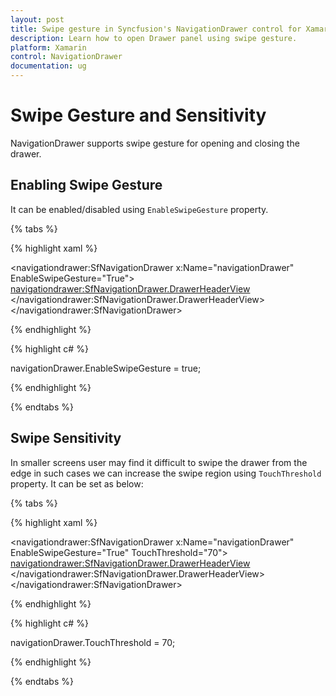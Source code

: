 ```yaml
---
layout: post
title: Swipe gesture in Syncfusion's NavigationDrawer control for Xamarin.Forms
description: Learn how to open Drawer panel using swipe gesture.
platform: Xamarin
control: NavigationDrawer
documentation: ug
---
```

# Swipe Gesture and Sensitivity

NavigationDrawer supports swipe gesture for opening and closing the drawer. 

## Enabling Swipe Gesture

It can be enabled/disabled using `EnableSwipeGesture` property.

{% tabs %}

{% highlight xaml %}

<navigationdrawer:SfNavigationDrawer x:Name="navigationDrawer" EnableSwipeGesture="True">
	<navigationdrawer:SfNavigationDrawer.DrawerHeaderView>
		<Grid BackgroundColor="#1aa1d6" VerticalOptions="Center" HorizontalOptions="Center">
			<Label Text="Header view" FontSize="16" VerticalOptions="Center" HorizontalOptions="Center"/>
		</Grid>
	</navigationdrawer:SfNavigationDrawer.DrawerHeaderView>
</navigationdrawer:SfNavigationDrawer>

{% endhighlight %}	
	
{% highlight c# %} 

navigationDrawer.EnableSwipeGesture = true;

{% endhighlight %}

{% endtabs %}

## Swipe Sensitivity

In smaller screens user may find it difficult to swipe the drawer from the edge in such cases we can increase the swipe region using `TouchThreshold` property. It can be set as below:

{% tabs %}

{% highlight xaml %}

<navigationdrawer:SfNavigationDrawer x:Name="navigationDrawer" EnableSwipeGesture="True" TouchThreshold="70">
	<navigationdrawer:SfNavigationDrawer.DrawerHeaderView>
		<Grid BackgroundColor="#1aa1d6" VerticalOptions="Center" HorizontalOptions="Center">
			<Label Text="Header view" FontSize="16" VerticalOptions="Center" HorizontalOptions="Center"/>
		</Grid>
	</navigationdrawer:SfNavigationDrawer.DrawerHeaderView>
</navigationdrawer:SfNavigationDrawer>

{% endhighlight %}	
	
{% highlight c# %} 

navigationDrawer.TouchThreshold = 70;

{% endhighlight %}

{% endtabs %}